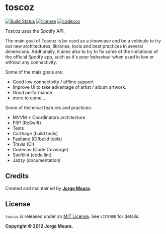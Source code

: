 # toscoz

[![Build Status](https://travis-ci.org/jjorgemoura/toscoz.svg?branch=master)](http://travis-ci.org/jjorgemoura/toscoz) [![license](https://img.shields.io/github/license/mashape/apistatus.svg)][mitLink] [![codecov](https://codecov.io/gh/jjorgemoura/toscoz/branch/master/graph/badge.svg)](https://codecov.io/gh/jjorgemoura/toscoz)

Toscoz uses the Spotify API.

The main goal of Toscoz is be used as a showcase and be a vehicule to try out new architectures, libraries, tools and best practices in several dimensions. Addtionally, it aims also to try to fix some of the limitations of the official Spotify app, such as it's poor behaviour when used in low or without any connactivity.

Some of the mais goals are:

- Good low connectivity / offline support
- Improve UI to take advantage of artist / album artwork.
- Good performance
- more to come ...

Some of technical features and practices:

- MVVM + Coordinators architecture
- FRP (RxSwift)
- Tests
- Carthage (build tools)
- Fastlane (CI/build tools)
- Travis (CI)
- Codecov (Code Coverage)
- Swiftlint (code lint)
- Jazzy (documentation)


## Credits

Created and maintained by [**Jorge Moura**](http://www.jjorgemoura.com).

## License

`toscoz` is released under an [MIT License][mitLink]. See `LICENSE` for details.

**Copyright &copy; 2012 Jorge Moura.**

[mitLink]:http://opensource.org/licenses/MIT
